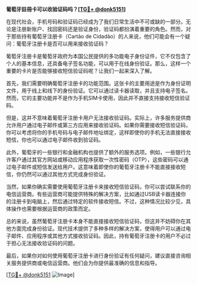 **葡萄牙註冊卡可以收验证码吗？[[TG💪+ @donk5151](https://t.me/s/donk5151)]**

在现代社会，手机号码和验证码已经成为了我们日常生活中不可或缺的一部分。无论是注册新账户、找回密码还是验证身份，验证码都扮演着重要的角色。然而，对于那些持有葡萄牙注册卡（Cartão de Cidadão）的人来说，他们可能会有一个疑问：葡萄牙注册卡是否可以用来接收验证码？

葡萄牙注册卡是葡萄牙政府为本国公民提供的多功能电子身份证件，它不仅包含了个人的基本信息，还具备电子签名功能，可以用于在线身份验证。那么，这样一个重要的卡片是否能够接收短信验证码呢？让我们一起来深入了解。

首先，我们需要明确葡萄牙注册卡的功能范围。这张卡的主要用途是作为身份证明文件，用于线上和线下的身份验证。它可以通过读卡器读取，并且支持电子签名。然而，它的主要功能并不是作为手机SIM卡使用，因此并不直接支持接收短信验证码。

但是，这并不意味着葡萄牙注册卡用户无法接收验证码。实际上，许多服务提供商允许用户通过电子邮件或第三方应用来接收验证码。如果你需要接收短信验证码，你可以考虑将你的手机号码与电子邮件地址绑定，这样即使你的手机无法直接接收短信，你也可以通过电子邮件收到验证码。

此外，葡萄牙的一些银行和金融机构也提供了额外的服务选项。例如，一些银行允许客户通过其官方网站或移动应用程序获取一次性密码（OTP），这些密码可以通过电子邮件或短信发送给用户。这意味着即使你的葡萄牙注册卡不能直接接收短信，你仍然可以通过其他方式完成身份验证。

当然，如果你确实需要使用葡萄牙注册卡来接收短信验证码，你可以尝试联系你的电信运营商。有些运营商可能提供特殊的解决方案，比如通过USB读卡器连接你的注册卡到电脑上，然后通过特定的软件接收短信。不过，这种情况比较少见，具体操作也需要根据运营商的政策而定。

总的来说，虽然葡萄牙注册卡本身不能直接接收短信验证码，但这并不妨碍你在其他方面完成身份验证。现代技术提供了多种多样的解决方案，使得用户可以通过电子邮件、应用程序或其他方式接收验证码。因此，持有葡萄牙注册卡的用户不必过于担心无法接收验证码的问题。

最后，如果你对如何使用葡萄牙注册卡进行身份验证有任何疑问，建议直接咨询相关服务提供商或电信运营商。他们会为你提供最准确的信息和指导。

[[TG💪+ @donk5151](https://t.me/s/donk5151) ![Image](https://i.postimg.cc/rwNCRYN7/Snipaste-2025-04-30-17-27-05.png)]